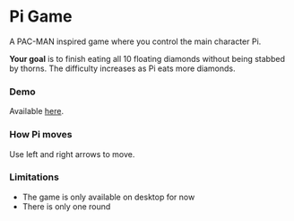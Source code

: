 # Pi Game
A PAC-MAN inspired game where you control the main character Pi. 

**Your goal** is to finish eating all 10 floating diamonds without being stabbed by thorns. The difficulty increases as Pi eats more diamonds.

### Demo
Available [here](http://tranglam.ca/pi/).

### How Pi moves
Use left and right arrows to move.

### Limitations
* The game is only available on desktop for now
* There is only one round
